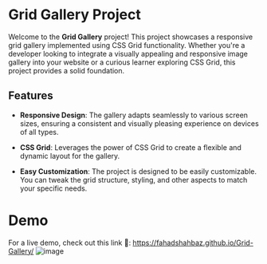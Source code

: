 # Grid Gallery Project

Welcome to the **Grid Gallery** project! This project showcases a responsive grid gallery implemented using CSS Grid functionality. Whether you're a developer looking to integrate a visually appealing and responsive image gallery into your website or a curious learner exploring CSS Grid, this project provides a solid foundation.

## Features

- **Responsive Design**: The gallery adapts seamlessly to various screen sizes, ensuring a consistent and visually pleasing experience on devices of all types.

- **CSS Grid**: Leverages the power of CSS Grid to create a flexible and dynamic layout for the gallery.

- **Easy Customization**: The project is designed to be easily customizable. You can tweak the grid structure, styling, and other aspects to match your specific needs.

# Demo
For a live demo, check out this link 🔗: https://fahadshahbaz.github.io/Grid-Gallery/
![image](https://github.com/fahadshahbaz/Grid-Gallery/assets/139986354/8019d076-8573-4818-b8b8-ebface58279d)


